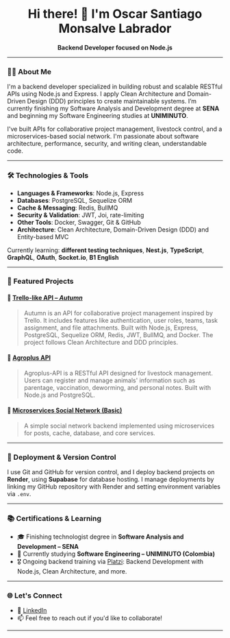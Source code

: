 <h1 align="center">Hi there! 👋 I'm Oscar Santiago Monsalve Labrador</h1>

<p align="center">
  <strong>Backend Developer focused on Node.js</strong>
</p>

---

### 🧑‍💻 About Me

I'm a backend developer specialized in building robust and scalable RESTful APIs using Node.js and Express. I apply Clean Architecture and Domain-Driven Design (DDD) principles to create maintainable systems. I’m currently finishing my Software Analysis and Development degree at **SENA** and beginning my Software Engineering studies at **UNIMINUTO**.

I've built APIs for collaborative project management, livestock control, and a microservices-based social network. I'm passionate about software architecture, performance, security, and writing clean, understandable code.

---

### 🛠️ Technologies & Tools

- **Languages & Frameworks**: Node.js, Express
- **Databases**: PostgreSQL, Sequelize ORM
- **Cache & Messaging**: Redis, BullMQ
- **Security & Validation**: JWT, Joi, rate-limiting
- **Other Tools**: Docker, Swagger, Git & GitHub
- **Architecture**: Clean Architecture, Domain-Driven Design (DDD) and Entity-based MVC

Currently learning: **different testing techniques**, **Nest.js**, **TypeScript**, **GraphQL**, **OAuth**, **Socket.io**, **B1 English**

---

### 📌 Featured Projects

#### 🔹 [Trello-like API – *Autumn*](https://github.com/OscarS05/Trello-like-project-api)
> Autumn is an API for collaborative project management inspired by Trello. It includes features like authentication, user roles, teams, task assignment, and file attachments. Built with Node.js, Express, PostgreSQL, Sequelize ORM, Redis, JWT, BullMQ, and Docker. The project follows Clean Architecture and DDD principles.

#### 🔹 [Agroplus API](https://github.com/OscarS05/Agroplus-api)
> Agroplus-API is a RESTful API designed for livestock management. Users can register and manage animals' information such as parentage, vaccination, deworming, and personal notes. Built with Node.js and PostgreSQL.

#### 🔸 [Microservices Social Network (Basic)](https://github.com/santiagomonsalve7030/red-social-node)
> A simple social network backend implemented using microservices for posts, cache, database, and core services.

---

### 🚀 Deployment & Version Control

I use Git and GitHub for version control, and I deploy backend projects on **Render**, using **Supabase** for database hosting. I manage deployments by linking my GitHub repository with Render and setting environment variables via `.env`.

---

### 📚 Certifications & Learning

- 🎓 Finishing technologist degree in **Software Analysis and Development – SENA**
- 🧠 Currently studying **Software Engineering – UNIMINUTO (Colombia)**
- 🎖️ Ongoing backend training via [Platzi](https://platzi.com/p/santiagomonsalve7030/): Backend Development with Node.js, Clean Architecture, and more.

---

### 🌐 Let's Connect

- 🔗 [LinkedIn](https://www.linkedin.com/in/o-santiago-monsalve)
- 📫 Feel free to reach out if you'd like to collaborate!

---
